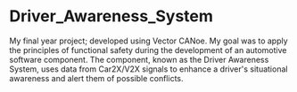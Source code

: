 # Driver_Awareness_System
My final year project; developed using Vector CANoe. My goal was to apply the principles of functional safety during the development of an automotive software component. The component, known as the Driver Awareness System, uses data from Car2X/V2X signals to enhance a driver's situational awareness and alert them of possible conflicts.
